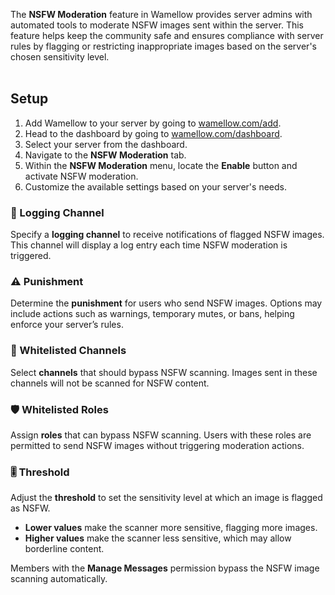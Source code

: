 The **NSFW Moderation** feature in Wamellow provides server admins with automated tools to moderate NSFW images sent within the server. This feature helps keep the community safe and ensures compliance with server rules by flagging or restricting inappropriate images based on the server's chosen sensitivity level.
<br />
<br />

<!--![mod example](/docs-assets/***.webp?fullwidth=true) -->

## Setup
1. Add Wamellow to your server by going to [wamellow.com/add](https://wamellow.com/add).
2. Head to the dashboard by going to [wamellow.com/dashboard](https://wamellow.com/dashboard?to=nsfw-image-scanning).
3. Select your server from the dashboard.
4. Navigate to the **NSFW Moderation** tab.
5. Within the **NSFW Moderation** menu, locate the **Enable** button and activate NSFW moderation.
6. Customize the available settings based on your server's needs.

### 📄 Logging Channel
Specify a **logging channel** to receive notifications of flagged NSFW images. This channel will display a log entry each time NSFW moderation is triggered.

### ⚠️ Punishment
Determine the **punishment** for users who send NSFW images. Options may include actions such as warnings, temporary mutes, or bans, helping enforce your server’s rules.

### 📝 Whitelisted Channels
Select **channels** that should bypass NSFW scanning. Images sent in these channels will not be scanned for NSFW content.

### 🛡️ Whitelisted Roles
Assign **roles** that can bypass NSFW scanning. Users with these roles are permitted to send NSFW images without triggering moderation actions.

### 🎚️ Threshold
Adjust the **threshold** to set the sensitivity level at which an image is flagged as NSFW.
- **Lower values** make the scanner more sensitive, flagging more images.
- **Higher values** make the scanner less sensitive, which may allow borderline content.

Members with the **Manage Messages** permission bypass the NSFW image scanning automatically.